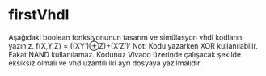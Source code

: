 # firstVhdl

Aşağıdaki boolean fonksiyonunun tasarım ve simülasyon vhdl kodlarını yazınız.
f(X,Y,Z) = ((XY’)⊕Z)+(X’Z’)’
Not: Kodu yazarken XOR kullanılabilir. Fakat NAND kullanılamaz.
Kodunuz Vivado üzerinde çalışacak şekilde eksiksiz olmalı ve vhd uzantılı iki ayrı dosyaya yazılmalıdır.
